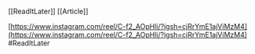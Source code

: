 [[ReadItLater]] [[Article]]

[https://www.instagram.com/reel/C-f2_AOpHli/?igsh=cjRrYmE1ajViMzM4](https://www.instagram.com/reel/C-f2_AOpHli/?igsh=cjRrYmE1ajViMzM4) #ReadItLater